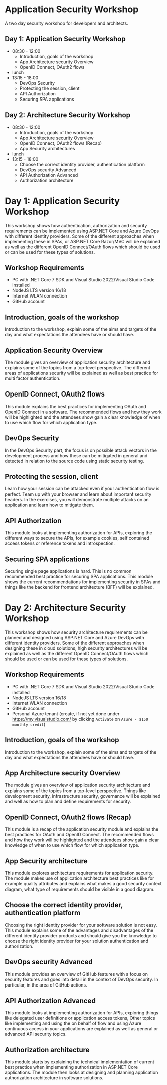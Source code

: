 # Application Security Workshop

A two day security workshop for developers and architects.

## Day 1: Application Security Workshop

- 08:30 - 12:00
  - Introduction, goals of the workshop
  - App Architecture security Overview
  - OpenID Connect, OAuth2 flows
- lunch
- 13:15 - 18:00
  - DevOps Security
  - Protecting the session, client
  - API Authorization
  - Securing SPA applications

## Day 2: Architecture Security Workshop

- 08:30 - 12:00
  - Introduction, goals of the workshop
  - App Architecture security Overview
  - OpenID Connect, OAuth2 flows (Recap)
  - App Security architectures
- lunch
- 13:15 - 18:00
  - Choose the correct identity provider, authentication platform
  - DevOps security Advanced
  - API Authorization Advanced
  - Authorization architecture

# Day 1: Application Security Workshop

This workshop shows how authentication, authorization and security requirements can be implemented using ASP.NET Core and Azure DevOps with different identity providers. Some of the different approaches when implementing these in SPAs, or ASP.NET Core Razor/MVC will be explained as well as the different OpenID Connect/OAuth flows which should be used or can be used for these types of solutions.

## Workshop Requirements

- PC with .NET Core 7 SDK and Visual Studio 2022/Visual Studio Code installed
- NodeJS LTS version 16/18
- Internet WLAN connection
- GitHub account

## Introduction, goals of the workshop

Introduction to the workshop, explain some of the aims and targets of the day and what expectations the attendees have or should have.

## Application Security Overview

The module gives an overview of application security architecture and explains some of the topics from a top-level perspective. The different areas of applications security will be explained as well as best practice for multi factor authentication.

## OpenID Connect, OAuth2 flows

This module explains the best practices for implementing OAuth and OpenID Connect in a software. The recommended flows and how they work will be highlighted and the attendees show gain a clear knowledge of when to use which flow for which application type.

## DevOps Security

In the DevOps Security part, the focus is on possible attack vectors in the development process and how these can be mitigated in general and detected in relation to the source code using static security testing.

## Protecting the session, client

Learn how your session can be attacked even if your authentication flow is perfect. Team up with your browser and learn about important security headers. In the exercises, you will demonstrate multiple attacks on an application and learn how to mitigate them.

## API Authorization

This module looks at implementing authorization for APIs, exploring the different ways to secure the APIs, for example cookies, self contained access tokens or reference tokens and introspection.

## Securing SPA applications

Securing single page applications is hard. This is no common recommended best practice for securing SPA applications. This module shows the current recommendations for implementing security in SPAs and things like the backend for frontend architecture (BFF) will be explained.

# Day 2: Architecture Security Workshop

This workshop shows how security architecture requirements can be planned and designed using ASP.NET Core and Azure DevOps with different identity providers. Some of the different approaches when designing these in cloud solutions, high security architectures will be explained as well as the different OpenID Connect/OAuth flows which should be used or can be used for these types of solutions.

## Workshop Requirements

- PC with .NET Core 7 SDK and Visual Studio 2022/Visual Studio Code installed
- NodeJS LTS version 16/18
- Internet WLAN connection
- GitHub account
- Personal Azure tenant (create, if not yet done under https://my.visualstudio.com/ by clicking `Activate` on `Azure - $150 monthly credit`)

## Introduction, goals of the workshop

Introduction to the workshop, explain some of the aims and targets of the day and what expectations the attendees have or should have.

## App Architecture security Overview

The module gives an overview of application security architecture and explains some of the topics from a top-level perspective. Things like development security, infrastructure security, governance will be explained and well as how to plan and define requirements for security.

## OpenID Connect, OAuth2 flows (Recap)

This module is a recap of the application security module and explains the best practices for OAuth and OpenID Connect. The recommended flows and how they work will be highlighted and the attendees show gain a clear knowledge of when to use which flow for which application type.

## App Security architecture

This module explores architecture requirements for application security. The module makes use of application architecture best practices like for example quality attributes and explains what makes a good security context diagram, what type of requirements should be visible in a good diagram.

## Choose the correct identity provider, authentication platform

Choosing the right identity provider for your software solution is not easy. This module explains some of the advantages and disadvantages of the different identity provider products and should give you the knowledge to choose the right identity provider for your solution authentication and authorization.

## DevOps security Advanced

This module provides an overview of GitHub features with a focus on security features and goes into detail in the context of DevOps security. In particular, in the area of GitHub actions.

## API Authorization Advanced

This module looks at implementing authorization for APIs, exploring things like delegated user definitions or application access tokens, Other topics like implementing and using the on behalf of flow and using Azure continuous access in your applications are explained as well as general or advanced API security topics.

## Authorization architecture

This module starts by explaining the technical implementation of current best practice when implementing authorization in ASP.NET Core applications. The module then looks at designing and planning application authorization architecture in software solutions.
